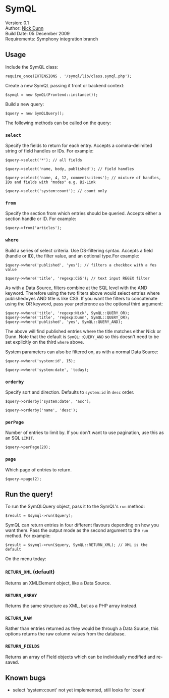 # SymQL
Version: 0.1  
Author: [Nick Dunn](http://nick-dunn.co.uk)  
Build Date: 05 December 2009  
Requirements: Symphony integration branch

## Usage
Include the SymQL class:

	require_once(EXTENSIONS . '/symql/lib/class.symql.php');

Create a new SymQL passing it front or backend context:

	$symql = new SymQL(Frontend::instance());

Build a new query:

	$query = new SymQLQuery();

The following methods can be called on the query:

### `select`
Specify the fields to return for each entry. Accepts a comma-delimited string of field handles or IDs. For example:

	$query->select('*'); // all fields

	$query->select('name, body, published'); // field handles

	$query->select('name, 4, 12, comments:items'); // mixture of handles, IDs and fields with "modes" e.g. Bi-Link

	$query->select('system:count'); // count only

### `from`
Specify the section from which entries should be queried. Accepts either a section handle or ID. For example:

	$query->from('articles');

### `where`
Build a series of select criteria. Use DS-filtering syntax. Accepts a field (handle or ID), the filter value, and an optional type.For example:

	$query->where('published', 'yes'); // filters a checkbox with a Yes value

	$query->where('title', 'regexp:CSS'); // text input REGEX filter

As with a Data Source, filters combine at the SQL level with the AND keyword. Therefore using the two filters above would select entries where published=yes AND title is like CSS. If you want the filters to concatenate using the OR keyword, pass your preference as the optional third argument:

	$query->where('title', 'regexp:Nick', SymQL::QUERY_OR);
	$query->where('title', 'regexp:Dunn', SymQL::QUERY_OR);
	$query->where('published', 'yes', SymQL::QUERY_AND);

The above will find published entries where the title matches either Nick or Dunn. Note that the default is `SymQL::QUERY_AND` so this doesn't need to be set explicitly on the third `where` above.

System parameters can also be filtered on, as with a normal Data Source:

	$query->where('system:id', 15);

	$query->where('system:date', 'today);

### `orderby`
Specify sort and direction. Defaults to `system:id` in `desc` order.

	$query->orderby('system:date', 'asc');

	$query->orderby('name', 'desc');

### `perPage`
Number of entries to limit by. If you don't want to use pagination, use this as an SQL `LIMIT`.

	$query->perPage(20);

### `page`
Which page of entries to return.

	$query->page(2);

## Run the query!
To run the SymQLQuery object, pass it to the SymQL's `run` method:

	$result = $symql->run($query);

SymQL can return entries in four different flavours depending on how you want them. Pass the output mode as the second argument to the `run` method. For example:

	$result = $symql->run($query, SymQL::RETURN_XML); // XML is the default

 On the menu today:

### `RETURN_XML` (default)
Returns an XMLElement object, like a Data Source.

### `RETURN_ARRAY`
Returns the same structure as XML, but as a PHP array instead.

### `RETURN_RAW`
Rather than entries returned as they would be through a Data Source, this options returns the raw column values from the database.

### `RETURN_FIELDS`
Returns an array of Field objects which can be individually modified and re-saved.

## Known bugs

* select 'system:count' not yet implemented, still looks for 'count'